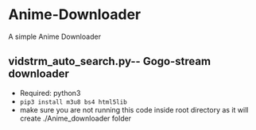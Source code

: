 # Anime-Downloader
A simple Anime Downloader

 ## vidstrm_auto_search.py-- Gogo-stream downloader
   - Required: python3 
   - `pip3 install m3u8 bs4 html5lib`
   - make sure you are not running this code inside root directory as it will create ./Anime_downloader folder
   
